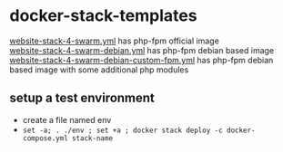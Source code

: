 # docker-stack-templates

[website-stack-4-swarm.yml](website-stack-4-swarm.yml) has php-fpm official image  
[website-stack-4-swarm-debian.yml](website-stack-4-swarm-debian.yml) has php-fpm debian based image  
[website-stack-4-swarm-debian-custom-fpm.yml](website-stack-4-swarm-debian-custom-fpm.yml) has php-fpm debian based image with some additional php modules  

## setup a test environment
- create a file named env
- `set -a; . ./env ; set +a ; docker stack deploy -c docker-compose.yml stack-name`
